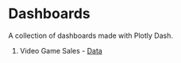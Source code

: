 # Dashboards

A collection of dashboards made with Plotly Dash.

1. Video Game Sales - [Data](https://www.kaggle.com/gregorut/videogamesales)
